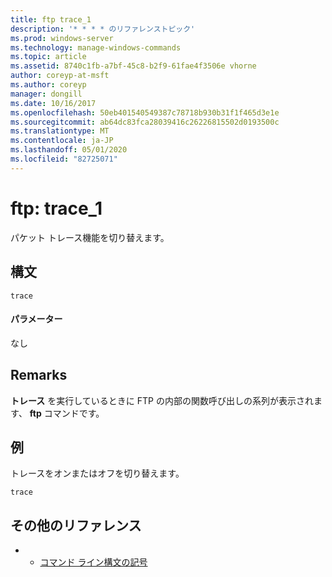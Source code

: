 ```yaml
---
title: ftp trace_1
description: '* * * * のリファレンストピック'
ms.prod: windows-server
ms.technology: manage-windows-commands
ms.topic: article
ms.assetid: 8740c1fb-a7bf-45c8-b2f9-61fae4f3506e vhorne
author: coreyp-at-msft
ms.author: coreyp
manager: dongill
ms.date: 10/16/2017
ms.openlocfilehash: 50eb401540549387c78718b930b31f1f465d3e1e
ms.sourcegitcommit: ab64dc83fca28039416c26226815502d0193500c
ms.translationtype: MT
ms.contentlocale: ja-JP
ms.lasthandoff: 05/01/2020
ms.locfileid: "82725071"
---
```

# <a name="ftp-trace_1"></a>ftp: trace_1



パケット トレース機能を切り替えます。

## <a name="syntax"></a>構文

```
trace
```

#### <a name="parameters"></a>パラメーター

なし

## <a name="remarks"></a>Remarks

**トレース** を実行しているときに FTP の内部の関数呼び出しの系列が表示されます、 **ftp** コマンドです。

## <a name="examples"></a>例

トレースをオンまたはオフを切り替えます。
```
trace
```

## <a name="additional-references"></a>その他のリファレンス

-   - [コマンド ライン構文の記号](command-line-syntax-key.md)